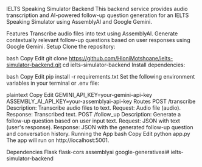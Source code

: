 IELTS Speaking Simulator Backend
This backend service provides audio transcription and AI-powered follow-up question generation for an IELTS Speaking Simulator using AssemblyAI and Google Gemini.

Features
Transcribe audio files into text using AssemblyAI.
Generate contextually relevant follow-up questions based on user responses using Google Gemini.
Setup
Clone the repository:

bash
Copy
Edit
git clone https://github.com/HloniMotshoane/ielts-simulator-backend.git
cd ielts-simulator-backend
Install dependencies:

bash
Copy
Edit
pip install -r requirements.txt
Set the following environment variables in your terminal or .env file:

plaintext
Copy
Edit
GEMINI_API_KEY=your-gemini-api-key
ASSEMBLY_AI_API_KEY=your-assemblyai-api-key
Routes
POST /transcribe
Description: Transcribe audio files to text.
Request: Audio file (audio).
Response: Transcribed text.
POST /follow_up
Description: Generate a follow-up question based on user input text.
Request: JSON with text (user's response).
Response: JSON with the generated follow-up question and conversation history.
Running the App
bash
Copy
Edit
python app.py
The app will run on http://localhost:5001.

Dependencies
Flask
flask-cors
assemblyai
google-generativeai# ielts-simulator-backend

